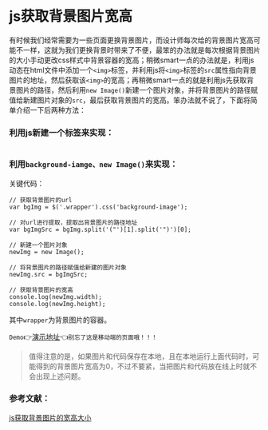 # js获取背景图片宽高

有时候我们经常需要为一些页面更换背景图片，而设计师每次给的背景图片宽高可能不一样，这就为我们更换背景时带来了不便，最笨的办法就是每次根据背景图片的大小手动更改css样式中背景容器的宽高；稍微smart一点的办法就是，利用js动态在html文件中添加一个`<img>`标签，并利用js将`<img>`标签的`src`属性指向背景图片的地址，然后获取该`<img>`的宽高；再稍微smart一点的就是利用js先获取背景图片的路径，然后利用`new Image()`新建一个图片对象，并将背景图片的路径赋值给新建图片对象的`src`，最后获取背景图片的宽高。笨办法就不说了，下面将简单介绍一下后两种方法：

### 利用js新建一个<img>标签来实现：

```

```

### 利用`background-iamge、new Image()`来实现：

关键代码：

```
// 获取背景图片的url
var bgImg = $('.wrapper').css('background-image');

// 对url进行提取，提取出背景图片的路径地址
var bgImgSrc = bgImg.split('("')[1].split('")')[0];

// 新建一个图片对象
newImg = new Image();

// 将背景图片的路径赋值给新建的图片对象
newImg.src = bgImgSrc;

// 获取背景图片的宽高
console.log(newImg.width);
console.log(newImg.height);
```

其中`wrapper`为背景图片的容器。

`Demo`:point_right:[演示地址](https://mxxumin.github.io/fragment/%E8%8E%B7%E5%8F%96%E8%83%8C%E6%99%AF%E5%9B%BE%E7%89%87%E5%AE%BD%E9%AB%98/demo2/index.html):point_left:`别忘了这是移动端的页面哦！！！`

> 值得注意的是，如果图片和代码保存在本地，且在本地运行上面代码时，可能得到的背景图片宽高为0，不过不要紧，当把图片和代码放在线上时就不会出现上述问题。

### 参考文献：
[js获取背景图片的宽高大小](http://www.wanhui027.com/html/201512/a179.htm)